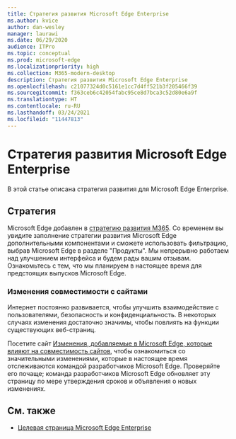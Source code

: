 ```yaml
---
title: Стратегия развития Microsoft Edge Enterprise
ms.author: kvice
author: dan-wesley
manager: laurawi
ms.date: 06/29/2020
audience: ITPro
ms.topic: conceptual
ms.prod: microsoft-edge
ms.localizationpriority: high
ms.collection: M365-modern-desktop
description: Стратегия развития Microsoft Edge Enterprise
ms.openlocfilehash: c21077324d0c5161e1cc7d4ff521b3f205466f39
ms.sourcegitcommit: f363ceb6c42054fabc95ce8d7bca3c52d80e6a9f
ms.translationtype: HT
ms.contentlocale: ru-RU
ms.lasthandoff: 03/24/2021
ms.locfileid: "11447813"
---
```

# <a name="microsoft-edge-enterprise-roadmap"></a>Стратегия развития Microsoft Edge Enterprise

В этой статье описана стратегия развития для Microsoft Edge Enterprise.

## <a name="roadmap"></a>Стратегия

Microsoft Edge добавлен в [стратегию развития M365](https://www.microsoft.com/microsoft-365/roadmap?filters=&searchterms=Microsoft%2CEdge). Со временем вы увидите заполнение стратегии развития Microsoft Edge дополнительными компонентами и сможете использовать фильтрацию, выбрав Microsoft Edge в разделе "Продукты". Мы непрерывно работаем над улучшением интерфейса и будем рады вашим отзывам. Ознакомьтесь с тем, что мы планируем в настоящее время для предстоящих выпусков Microsoft Edge. 

### <a name="site-compatibility-changes"></a>Изменения совместимости с сайтами

Интернет постоянно развивается, чтобы улучшить взаимодействие с пользователями, безопасность и конфиденциальность. В некоторых случаях изменения достаточно значимы, чтобы повлиять на функции существующих веб-страниц.

Посетите сайт [Изменения, добавляемые в Microsoft Edge, которые влияют на совместимость сайтов](/microsoft-edge/web-platform/site-impacting-changes), чтобы ознакомиться со значительными изменениями, которые в настоящее время отслеживаются командой разработчиков Microsoft Edge. Проверяйте его почаще; команда разработчиков Microsoft Edge обновляет эту страницу по мере утверждения сроков и объявления о новых изменениях.

## <a name="see-also"></a>См. также

- [Целевая страница Microsoft Edge Enterprise](https://aka.ms/EdgeEnterprise)